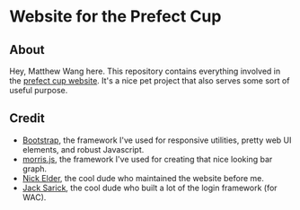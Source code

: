 # Website for the Prefect Cup

## About
Hey, Matthew Wang here. This repository contains everything involved in the [prefect cup website](http://pc.ucc.on.ca). It's a nice pet project that also serves some sort of useful purpose. 

## Credit
* [Bootstrap](http://getbootstrap.com), the framework I've used for responsive utilities, pretty web UI elements, and robust Javascript.
* [morris.js](https://morrisjs.github.io/morris.js/), the framework I've used for creating that nice looking bar graph.
* [Nick Elder](http://elder.ca), the cool dude who maintained the website before me.
* [Jack Sarick](http://jack.antinode.ca), the cool dude who built a lot of the login framework (for WAC).
